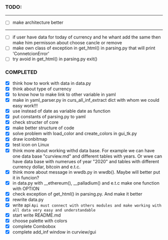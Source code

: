 ### TODO:
-------------------------------
- [ ] make architecture better
-------------------------------
- [ ] if user have data for today of currency and he whant add the same then make him permisson
      about choose cancle or remove
- [ ] make own class of exception in get\_html() in parsing.py that will print 'ConnetcionError'
- [ ] try avoid in get\_html() in parsing.py exit()

### COMPLETED
- [x] think how to work with data in data.py
- [x] think about type of currency
- [x] to know how to make link to other variable in yaml
- [x] make in yaml\_parser.py in curs\_all\_inf\_extract dict with whom we could easy work!!!
- [x] use instead of date as variable date as function
- [x] put constants of parsing.py to yaml
- [x] check structer of core
- [x] make better structure of code
- [x] solve problem with load\_color and create\_colors in gui\_tk.py
- [x] draw iconbitmap
- [x] test icon on Linux
- [x] think more about working withd data base. For example we can have one data base "curview.md"
  and different tables with years. Or wwe can have data base with numerues of year "2020"
  and tables with different currency dollar, bitcoin and e.t.c.
- [x] think more about message in wwdb.py in wwdb(). Maybe will better put it in funcion?
- [x] in data.py with __ethereum(), __palladium() and e.t.c make one function with OPTION
- [x] check exception of get_html() in parsing.py. And make it better
- [x] rewrite data.py
- [x] write api ```Api must connect with others modules and make working with all data very easy and understandable```
- [x] start write README.md
- [x] choose palette with colors
- [x] complete Combobox
- [x] complete add_inf window in curview/gui

